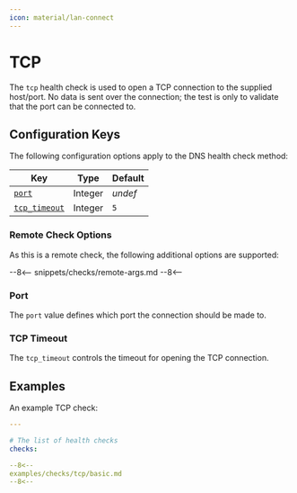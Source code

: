 ```yaml
---
icon: material/lan-connect
---
```


# TCP

The `tcp` health check is used to open a TCP connection to the supplied host/port. No data is sent over the connection; the test is only to validate that the port can be connected to.

## Configuration Keys

The following configuration options apply to the DNS health check method:

| Key                           | Type    | Default |
| ----------------------------- | ------- | ------- |
| [`port`](#port)               | Integer | *undef* |
| [`tcp_timeout`](#tcp-timeout) | Integer | `5`     |

### Remote Check Options

As this is a remote check, the following additional options are supported:

--8<--
snippets/checks/remote-args.md
--8<--

### Port

The `port` value defines which port the connection should be made to.

### TCP Timeout

The `tcp_timeout` controls the timeout for opening the TCP connection.

## Examples

An example TCP check:

```yaml
---

# The list of health checks
checks:

--8<--
examples/checks/tcp/basic.md
--8<--
```
